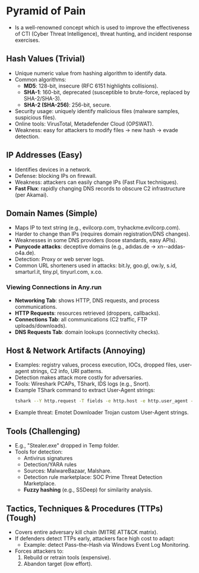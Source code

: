 # Pyramid of Pain
- Is a well-renowned concept which is used to improve the effectiveness of CTI (Cyber Threat Intelligence), threat hunting, and incident response exercises.

## Hash Values (Trivial)
- Unique numeric value from hashing algorithm to identify data.
- Common algorithms:
  - **MD5**: 128-bit, insecure (RFC 6151 highlights collisions).
  - **SHA-1**: 160-bit, deprecated (susceptible to brute-force, replaced by SHA-2/SHA-3).
  - **SHA-2 (SHA-256)**: 256-bit, secure.
- Security usage: uniquely identify malicious files (malware samples, suspicious files).
- Online tools: VirusTotal, Metadefender Cloud (OPSWAT).
- Weakness: easy for attackers to modify files → new hash → evade detection.

## IP Addresses (Easy)
- Identifies devices in a network.
- Defense: blocking IPs on firewall.
- Weakness: attackers can easily change IPs (Fast Flux techniques).
- **Fast Flux**: rapidly changing DNS records to obscure C2 infrastructure (per Akamai).

## Domain Names (Simple)
- Maps IP to text string (e.g., evilcorp.com, tryhackme.evilcorp.com).
- Harder to change than IPs (requires domain registration/DNS changes).
- Weaknesses in some DNS providers (loose standards, easy APIs).
- **Punycode attacks**: deceptive domains (e.g., adıdas.de → xn--addas-o4a.de).
- Detection: Proxy or web server logs.
- Common URL shorteners used in attacks: bit.ly, goo.gl, ow.ly, s.id, smarturl.it, tiny.pl, tinyurl.com, x.co.

### Viewing Connections in Any.run
- **Networking Tab**: shows HTTP, DNS requests, and process communications.
- **HTTP Requests**: resources retrieved (droppers, callbacks).
- **Connections Tab**: all communications (C2 traffic, FTP uploads/downloads).
- **DNS Requests Tab**: domain lookups (connectivity checks).

## Host & Network Artifacts (Annoying)
- Examples: registry values, process execution, IOCs, dropped files, user-agent strings, C2 info, URI patterns.
- Detection makes attack more costly for adversaries.
- Tools: Wireshark PCAPs, TShark, IDS logs (e.g., Snort).
- Example TShark command to extract User-Agent strings:
  ```bash
  tshark --Y http.request -T fields -e http.host -e http.user_agent -r analysis_file.pcap
  ```
- Example threat: Emotet Downloader Trojan custom User-Agent strings.

## Tools (Challenging)
- E.g., "Stealer.exe" dropped in Temp folder.
- Tools for detection:
  - Antivirus signatures
  - Detection/YARA rules
  - Sources: MalwareBazaar, Malshare.
  - Detection rule marketplace: SOC Prime Threat Detection Marketplace.
  - **Fuzzy hashing** (e.g., SSDeep) for similarity analysis.

## Tactics, Techniques & Procedures (TTPs) (Tough)
- Covers entire adversary kill chain (MITRE ATT&CK matrix).
- If defenders detect TTPs early, attackers face high cost to adapt:
  - Example: detect Pass-the-Hash via Windows Event Log Monitoring.
- Forces attackers to:
  1. Rebuild or retrain tools (expensive).
  2. Abandon target (low effort).
